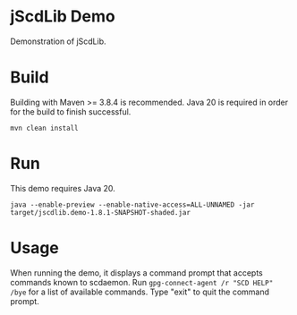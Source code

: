 # jScdLib Demo
Demonstration of jScdLib.

# Build
Building with Maven >= 3.8.4 is recommended. Java 20 is required in order for the build to finish successful.  
  
`mvn clean install`

# Run
This demo requires Java 20.  

```
java --enable-preview --enable-native-access=ALL-UNNAMED -jar target/jscdlib.demo-1.8.1-SNAPSHOT-shaded.jar
```

# Usage
When running the demo, it displays a command prompt that accepts commands known to scdaemon. Run ```gpg-connect-agent /r "SCD HELP" /bye``` for a list of available commands. Type "exit" to quit the command prompt.
